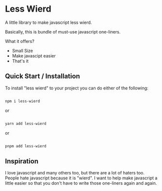 # Less Wierd

A little library to make javascript less wierd.

Basically, this is bundle of must-use javascript one-liners.

What it offers?

- Small Size
- Make javascipt easier
- That's it

## Quick Start / Installation

To install "less wierd" to your project you can do either of the following:

```bash

npm i less-wierd

```

or

```bash

yarn add less-wierd

```

or

```bash

pnpm add less-wierd

```

## Inspiration

I love javascript and many others too, but there are a lot of haters too. People hate javascript because it is "wierd". I want to help make javascript a little easier so that you don't have to write those one-liners again and again.
